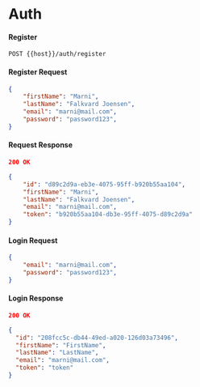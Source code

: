 # Auth

#### Register

```http
POST {{host}}/auth/register
```


#### Register Request
```json
{
    "firstName": "Marni",
    "lastName": "Falkvard Joensen",
    "email": "marni@mail.com",
    "password": "password123",
}
```

#### Request Response

```json
200 OK
```
```json
{
    "id": "d89c2d9a-eb3e-4075-95ff-b920b55aa104",
    "firstName": "Marni",
    "lastName": "Falkvard Joensen",
    "email": "marni@mail.com",
    "token": "b920b55aa104-db3e-95ff-4075-d89c2d9a"
}
```
#### Login Request
```json
{
    "email": "marni@mail.com",
    "password": "password123",
}
```
#### Login Response
```json
200 OK
```
```json
{
  "id": "208fcc5c-db44-49ed-a020-126d03a73496",
  "firstName": "FirstName",
  "lastName": "LastName",
  "email": "marni@mail.com",
  "token": "token"
}
```